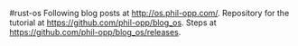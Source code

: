#rust-os
Following blog posts at http://os.phil-opp.com/. Repository for the tutorial at https://github.com/phil-opp/blog_os.
Steps at https://github.com/phil-opp/blog_os/releases.